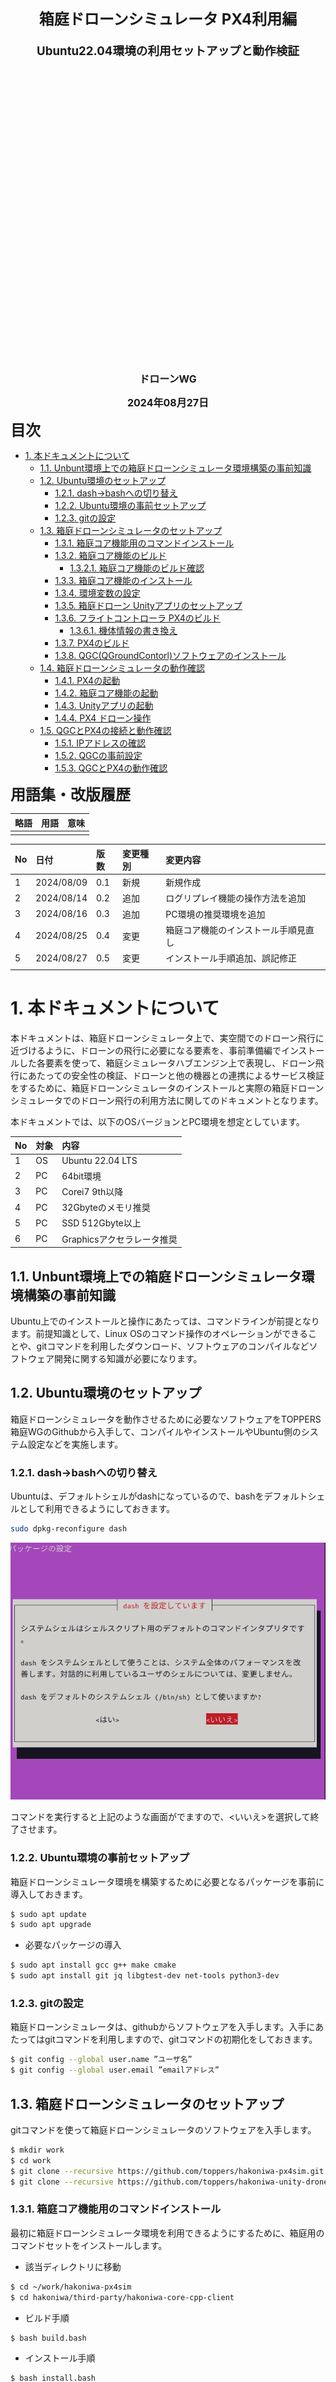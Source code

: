 <div class="box-title">
    <p>
    <div style="font-size:18pt;font-weight:bold;text-align:center;margin-top:150px"><span class="title">箱庭ドローンシミュレータ PX4利用編</span></div>
    </p>
    <p>
    <div style="font-size:14pt;font-weight:bold;text-align:center;margin-top:20px"><span class="sub-title">Ubuntu22.04環境の利用セットアップと動作検証</span></div>
    </p>
    <p>
    <div style="font-size:12pt;font-weight:bold;text-align:center;margin-top:500px"><span class="author">ドローンWG</span></div>
    </p>
    <p>
    <div style="font-size:12pt;font-weight:bold;text-align:center;margin-top:10px"><span class="date">2024年08月27日</span></div>
    </p>
</div>

<!-- 改ページ -->
<div style="page-break-before:always"></div>

<div style="font-size:18pt;font-weight:bold;text-align:left;"><span class="contents">目次</span></div>
<!-- TOC -->

- [1. 本ドキュメントについて](#1-本ドキュメントについて)
  - [1.1. Unbunt環境上での箱庭ドローンシミュレータ環境構築の事前知識](#11-unbunt環境上での箱庭ドローンシミュレータ環境構築の事前知識)
  - [1.2. Ubuntu環境のセットアップ](#12-ubuntu環境のセットアップ)
    - [1.2.1. dash→bashへの切り替え](#121-dashbashへの切り替え)
    - [1.2.2. Ubuntu環境の事前セットアップ](#122-ubuntu環境の事前セットアップ)
    - [1.2.3. gitの設定](#123-gitの設定)
  - [1.3. 箱庭ドローンシミュレータのセットアップ](#13-箱庭ドローンシミュレータのセットアップ)
    - [1.3.1. 箱庭コア機能用のコマンドインストール](#131-箱庭コア機能用のコマンドインストール)
    - [1.3.2. 箱庭コア機能のビルド](#132-箱庭コア機能のビルド)
      - [1.3.2.1. 箱庭コア機能のビルド確認](#1321-箱庭コア機能のビルド確認)
    - [1.3.3. 箱庭コア機能のインストール](#133-箱庭コア機能のインストール)
    - [1.3.4. 環境変数の設定](#134-環境変数の設定)
    - [1.3.5. 箱庭ドローン Unityアプリのセットアップ](#135-箱庭ドローン-unityアプリのセットアップ)
    - [1.3.6. フライトコントローラ PX4のビルド](#136-フライトコントローラ-px4のビルド)
      - [1.3.6.1. 機体情報の書き換え](#1361-機体情報の書き換え)
    - [1.3.7. PX4のビルド](#137-px4のビルド)
    - [1.3.8. QGC(QGroundContorl)ソフトウェアのインストール](#138-qgcqgroundcontorlソフトウェアのインストール)
  - [1.4. 箱庭ドローンシミュレータの動作確認](#14-箱庭ドローンシミュレータの動作確認)
    - [1.4.1. PX4の起動](#141-px4の起動)
    - [1.4.2. 箱庭コア機能の起動](#142-箱庭コア機能の起動)
    - [1.4.3. Unityアプリの起動](#143-unityアプリの起動)
    - [1.4.4. PX4 ドローン操作](#144-px4-ドローン操作)
  - [1.5. QGCとPX4の接続と動作確認](#15-qgcとpx4の接続と動作確認)
    - [1.5.1. IPアドレスの確認](#151-ipアドレスの確認)
    - [1.5.2. QGCの事前設定](#152-qgcの事前設定)
    - [1.5.3. QGCとPX4の動作確認](#153-qgcとpx4の動作確認)

<!-- /TOC -->

<!-- 改ページ -->
<div style="page-break-before:always"></div>


<div style="font-size:18pt;font-weight:bold;text-align:left;"><span class="contents">用語集・改版履歴</span></div>


|略語|用語|意味|
|:---|:---|:---|
||||


|No|日付|版数|変更種別|変更内容|
|:---|:---|:---|:---|:---|
|1|2024/08/09|0.1|新規|新規作成|
|2|2024/08/14|0.2|追加|ログリプレイ機能の操作方法を追加|
|3|2024/08/16|0.3|追加|PC環境の推奨環境を追加|
|4|2024/08/25|0.4|変更|箱庭コア機能のインストール手順見直し|
|5|2024/08/27|0.5|変更|インストール手順追加、誤記修正|
||||||

<!-- 改ページ -->
<div style="page-break-before:always"></div>

# 1. 本ドキュメントについて

本ドキュメントは、箱庭ドローンシミュレータ上で、実空間でのドローン飛行に近づけるように、ドローンの飛行に必要になる要素を、事前準備編でインストールした各要素を使って、箱庭シミュレータハブエンジン上で表現し、ドローン飛行にあたっての安全性の検証、ドローンと他の機器との連携によるサービス検証をするために、箱庭ドローンシミュレータのインストールと実際の箱庭ドローンシミュレータでのドローン飛行の利用方法に関してのドキュメントとなります。

本ドキュメントでは、以下のOSバージョンとPC環境を想定としています。

|No|対象|内容|
|:---|:---|:---|
|1|OS|Ubuntu 22.04 LTS|
|2|PC|64bit環境|
|3|PC|Corei7 9th以降|
|4|PC|32Gbyteのメモリ推奨|
|5|PC|SSD 512Gbyte以上|
|6|PC|Graphicsアクセラレータ推奨|

## 1.1. Unbunt環境上での箱庭ドローンシミュレータ環境構築の事前知識

Ubuntu上でのインストールと操作にあたっては、コマンドラインが前提となります。前提知識として、Linux OSのコマンド操作のオペレーションができることや、gitコマンドを利用したダウンロード、ソフトウェアのコンパイルなどソフトウェア開発に関する知識が必要になります。

## 1.2. Ubuntu環境のセットアップ

箱庭ドローンシミュレータを動作させるために必要なソフトウェアをTOPPERS 箱庭WGのGithubから入手して、コンパイルやインストールやUbuntu側のシステム設定などを実施します。

### 1.2.1. dash→bashへの切り替え

Ubuntuは、デフォルトシェルがdashになっているので、bashをデフォルトシェルとして利用できるようにしておきます。

``` bash
sudo dpkg-reconfigure dash
```

![dash→bashへの切り替え](./ubuntu/dash.png)

コマンドを実行すると上記のような画面がでますので、<いいえ>を選択して終了させます。


### 1.2.2. Ubuntu環境の事前セットアップ

箱庭ドローンシミュレータ環境を構築するために必要となるパッケージを事前に導入しておきます。

``` bash
$ sudo apt update
$ sudo apt upgrade
```

- 必要なパッケージの導入

``` bash
$ sudo apt install gcc g++ make cmake
$ sudo apt install git jq libgtest-dev net-tools python3-dev
```

### 1.2.3. gitの設定

箱庭ドローンシミュレータは、githubからソフトウェアを入手します。入手にあたってはgitコマンドを利用しますので、gitコマンドの初期化をしておきます。

``` bash
$ git config --global user.name ”ユーザ名”
$ git config --global user.email ”emailアドレス”
```

## 1.3. 箱庭ドローンシミュレータのセットアップ

gitコマンドを使って箱庭ドローンシミュレータのソフトウェアを入手します。

``` bash
$ mkdir work
$ cd work
$ git clone --recursive https://github.com/toppers/hakoniwa-px4sim.git
$ git clone --recursive https://github.com/toppers/hakoniwa-unity-drone-model.git
```

### 1.3.1. 箱庭コア機能用のコマンドインストール

最初に箱庭ドローンシミュレータ環境を利用できるようにするために、箱庭用のコマンドセットをインストールします。

- 該当ディレクトリに移動

```bash
$ cd ~/work/hakoniwa-px4sim
$ cd hakoniwa/third-party/hakoniwa-core-cpp-client
```

- ビルド手順

```bash
$ bash build.bash
```

- インストール手順

```bash
$ bash install.bash
```

### 1.3.2. 箱庭コア機能のビルド

ビルド方法には２種類あります。MATLABで生成したコードを利用しない場合と利用する場合で箱庭コア機能のビルドがことなります。MATLABを利用しない場合が多いと思いますので、通常はMATLABなしのパターンでビルドを実行してください。

- MATLAB生成コードを利用しない場合 ← 通常はこちら

``` bash
$ cd ~/work/hakoniwa-px4sim/hakoniwa
$ bash build.bash
```

- MATLAB生成コードを利用する場合

``` bash
$ cd ~/work/hakoniwa-px4sim/hakoniwa
$ bash build.bash HAKONIWA_MATLAB_BUILD=true
```

#### 1.3.2.1. 箱庭コア機能のビルド確認

ビルドが完了して成功すると、以下のディレクトリが作成されますので、確認します。

``` bash
$ ls cmake-build/src/hako-px4sim 
cmake-build/src/hako-px4sim
```

### 1.3.3. 箱庭コア機能のインストール

最初に箱庭コア機能のインストールを実行します。

``` bash
$ cd ~/work/hakoniwa-px4sim/hakoniwa
$ bash install.bash
```

インストール結果の確認をします。すべてがOKとなっていることを確認してください。

``` bash
$ bash third-party/hakoniwa-core-cpp-client/hako-setup-check.bash
```

![箱庭コア機能のインストール結果](./ubuntu/hako1.png)

### 1.3.4. 環境変数の設定

各インストールした結果を反映させるため、環境変数の設定を実施します。

``` bash
$ vi ~/.bashrc
```

- 環境変数の設定内容

``` txt
export LD_LIBRARY_PATH=/usr/local/lib/hakoniwa:$LD_LIBRARY_PATH
export PATH=/usr/local/bin/hakoniwa:$PATH
export PYTHONPATH=/usr/local/lib/hakoniwa/py:${PYTHONPATH}
```

設定後、設定内容を反映させるため、シェルを再起動してください。

### 1.3.5. 箱庭ドローン Unityアプリのセットアップ

箱庭ドローンシミュレータでのビジュアライズするためのUnityアプリをセットアップします。箱庭ドローンシミュレータ用の各OS対応のUnityアプリを入手します。

[箱庭ドローンシミュレータ Unityアプリリリースページ](https://github.com/toppers/hakoniwa-unity-drone-model/releases)

上記のページにアクセスして、該当のOS用のUnityアプリを入手します。

![Unityアプリの入手1](./ubuntu/hako2.png)

DroneAppLinux.zipを入手します。入手後、解凍します。解凍は、`hakoniwa-unity-drone-model`のディレクトリ配下に解凍してください。

``` bash
$ cd ~/work/hakoniwa-unity-drone-model
$ unzip ~/Downloads/DroneAppLinux.zip
```

### 1.3.6. フライトコントローラ PX4のビルド

ドローンのフライトコントローラ PX4ファームウェアのビルドを実行します。

#### 1.3.6.1. 機体情報の書き換え

箱庭ドローンシミュレータ用の機体に合わせた設定に変更します。以下の手順にて機体情報を書き換えてください。

```bash
$ cd ~/work/hakoniwa-px4sim/px4
$ cp hakoniwa-apps/10016_none_iris PX4-Autopilot/ROMFS/px4fmu_common/init.d-posix/airframes/10016_none_iris 
$ cp hakoniwa-apps/rcS PX4-Autopilot/ROMFS/px4fmu_common/init.d-posix/rcS
```

### 1.3.7. PX4のビルド

以下の手順でビルドを実行します。

```bash
$ cd PX4-Autopilot
$ bash Tools/setup/ubuntu.sh --no-nuttx --no-sim-tools
$ make px4_sitl_default
```

### 1.3.8. QGC(QGroundContorl)ソフトウェアのインストール

QGC(QGroundControl)は、地上からドローンを操作するための運行管理用のソフトウェアになります。箱庭ドローンシミュレータでは、PX4とQGCを連携させて、QGCから箱庭上のドローンを操作することをできるようにします。

QGCの公式ページアクセスして、`DOWNLOAD`をクリックします。

![QGCインストール1](./ubuntu/hako9.png)

`DOWNLOAD`をクリックしたら、DOWNLOADページの`Ubuntu Linux`の場所に移動して、手順に従ってインストールを実施します。

![QGCインストール2](./ubuntu/hako10.png)

以下は、`Ubuntu Linux`の箇所の事前設定の手順になります。

```bash
$ sudo usermod -a -G dialout $USER
$ sudo apt-get remove modemmanager -y
$ sudo apt install gstreamer1.0-plugins-bad gstreamer1.0-libav gstreamer1.0-gl -y
$ sudo apt install libfuse2 -y
$ sudo apt install libxcb-xinerama0 libxkbcommon-x11-0 libxcb-cursor-dev -y
```

上記の手順が完了したら、QGCのアプリケーションをDownloadします。

![QGCインストール3](./ubuntu/hako11.png)

Downloadが完了したら、適当なディレクトリに移動します。

```bash
$ cd ~/work
$ mkdir qgc
$ cd qgc
$ mv ~/Downloads/QGroundControl.AppImage .
```

QGCのアプリケーションに実行権を追加して、起動します。無事に起動できたら本手順はOKです。

```bash
$ chmod +x ./QGroundControl.AppImage
$ ./QGroundControl.AppImage
```

以下のような画面が表示できれば問題ありません。

![QGCインストール4](./ubuntu/hako12.png)


## 1.4. 箱庭ドローンシミュレータの動作確認

ここからは、Unbuntu上での箱庭ドローンシミュレータのPX4とQGCを連携させた動作確認をしていきます。

### 1.4.1. PX4の起動

ドローンフライトコントローラのPX4ファームウェアを起動します。

```bash
$ cd ~/work/hakoniwa-px4sim/px4/PX4-Autopilot
$ bash ../sim/simstart.bash
```

以下のような画面が起動されます。

![PX4起動](./ubuntu/hako13.png)


### 1.4.2. 箱庭コア機能の起動

最初に箱庭コア機能を起動します。

``` bash
$ cd ~/work/hakoniwa-px4sim/hakoniwa
$ bash run.bash
```

![箱庭コア機能起動](./ubuntu/hako4.png)

PX4の起動画面に”ERROR [simulator_mavlink] poll timeout 0, 22”が表示されますが、現時点では気にしなくて大丈夫です。次のUnityアプリ手順を実施すればERRORは解消されます。

### 1.4.3. Unityアプリの起動

箱庭ドローンシミュレータのビジュアライズするUnityアプリを起動します。

``` bash
$ cd ~/work/hakoniwa-unity-drone-model
$ bash ./plugin/activate_app.bash DroneAppLinux
```

Unityアプリが起動したら、STARTボタンを押して、待機します。

![Unityアプリの起動1](./ubuntu/hako3.png)

### 1.4.4. PX4 ドローン操作

PX4の起動画面に戻って、以下のコマンドを入力します。

```px4
pxh> commander takeoff
```

![PX4の操作1](./ubuntu/hako14.png)

コマンドが成功すると、Unity上のドローンがテイクオフします。

![PX4の操作2](./ubuntu/hako15.png)

## 1.5. QGCとPX4の接続と動作確認

QGCからPX4に指示を出して、箱庭ドローンシミュレータ上のドローンの飛行をさせることができます。

### 1.5.1. IPアドレスの確認

QGCとPX4は、UDPを使って通信をします。通信にはIPアドレスが必要のため、環境上のIPアドレスを確認します。


![QGCの操作1](./ubuntu/hako16.png)

### 1.5.2. QGCの事前設定

以下のコマンドを使って、QGCを立ち上げます。

```bash
$ cd ~/work/qgc
$ ./QGroundControl.AppImage
```

QGCが立ち上がったら、画面向かって左側のアイコンをクリックします。クリックするとメニューが表示されるので、アプリケーション設定をクリックします。

アプリケーション設定の通信リンクをクリックして、以下の設定内容を設定します。新規に設定する場合は、下の追加ボタンを押して設定をします。設定が完了したら一旦、QGCを終了させておきます。

![QGCの操作2](./ubuntu/hako17.png)

- 通信リンクの設定内容

|No|設定名|設定値|
|:---|:---|:---|
|1|名前|hakoniwa|
|2|開始時に自動的に接続|チェックボックスにチェック|
|3|ポート|18570|
|4|サーバアドレス(オプション)|IPアドレス確認手順で確認したIPアドレス|

### 1.5.3. QGCとPX4の動作確認

PX4起動→箱庭コア機能起動→Unityアプリ起動の各手順に従って、各機能を起動します。起動後に、QGCを起動します。
立ち上げていたPX4/箱庭コア/Unityを終了せずにQGCのみを起動し直すとtakeoffした状態でQGCにUnityが接続されて、QGC画面左のメニューではLandを実行できるはずです。

```bash
$ cd ~/work/qgc
$ ./QGroundControl.AppImage
```

QGCが起動したら、PX4との通信ができている状態になっていることを確認します。QGCの上部のが黄色くなっており、”飛行準備ができました”となっていれば問題ありません。なってない場合は、IPアドレスの設定 or ポート番号の指定が間違っている可能性がありますのでｋ確認してください。

![QGCの操作3](./ubuntu/hako171.png)


飛行準備ができた状態で、画面向かって左側の離陸ボタンをクリックします。クリック後、スライドバーが表示されるので、スライドを右側に移動させます。

![QGCの操作4](./ubuntu/hako18.png)


スライド操作が完了すれば、Unity上のドローンがホバリングをして、Takeoffします。

![QGCの操作5](./ubuntu/hako19.png)
